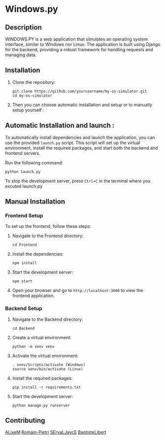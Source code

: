 # Windows.py

## Description
WINDOWS.PY is a web application that simulates an operating system interface, similar to Windows nor Linux. The application is built using Django for the backend, providing a robust framework for handling requests and managing data.


## Installation

1. Clone the repository:
    ```
    git clone https://github.com/yourusername/my-os-simulator.git
    cd my-os-simulator
    ```

2. Then you can choose automatic installation and setup or to manually setup yourself :

## Automatic Installation and launch :

To automatically install dependencies and launch the application, you can use the provided `launch.py` script. This script will set up the virtual environment, install the required packages, and start both the backend and frontend servers.

Run the following command:
```
python launch.py
```

To stop the development server, press `Ctrl+C` in the terminal where you excuted launch.py



## Manual Installation

### Frontend Setup

To set up the frontend, follow these steps:

1. Navigate to the Frontend directory:
    ```
    cd Frontend
    ```

2. Install the dependencies:
    ```
    npm install
    ```

3. Start the development server:
    ```
    npm start
    ```

4. Open your browser and go to `http://localhost:3000` to view the frontend application.


### Backend Setup

1. Navigate to the Backend directory:
    ```
    cd Backend
    ```
2. Create a virtual environment:
    ```
    python -m venv venv

    ```
3. Activate the virtual environment:
    ```
    . venv/Scripts/activate (Windows)
    source venv/bin/activate (Linux)
    ```

4. Install the required packages:
    ```
    pip install -r requirements.txt
    ```

5. Start the development server:
    ```
    python manage.py runserver
    ```



## Contributing

[ALixeM](https://github.com/AlixeM)
[Romain-Pietri](https://github.com/Romain-Pietri)
[SErvaLJaycE](https://github.com/ServaLJaycE)
[BaptisteLibert](https://github.com/BaptisteLibert)
